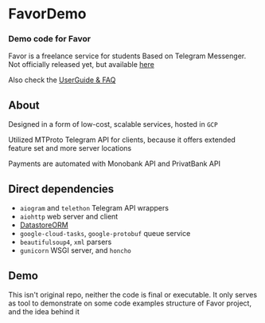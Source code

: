 # FavorDemo
### Demo code for Favor

Favor is a freelance service for students Based on Telegram Messenger. Not officially released yet, but available [here](https://t.me/FavorlBot)

Also check the [UserGuide & FAQ](https://telegra.ph/Favor-10-02)


## About
Designed in a form of low-cost, scalable services, hosted in `GCP`

Utilized MTProto Telegram API for clients, because it offers extended feature set and more server locations

Payments are automated with Monobank API and PrivatBank API


## Direct dependencies
- `aiogram` and `telethon` Telegram API wrappers  
- `aiohttp` web server and client  
- [DatastoreORM](https://github.com/whyh/DatastoreODM)
- `google-cloud-tasks`, `google-protobuf` queue service  
- `beautifulsoup4`, `xml` parsers  
- `gunicorn` WSGI server, and `honcho`  


## Demo

This isn't original repo, neither the code is final or executable. It only serves as tool to demonstrate on some code examples structure of Favor project, and the idea behind it
